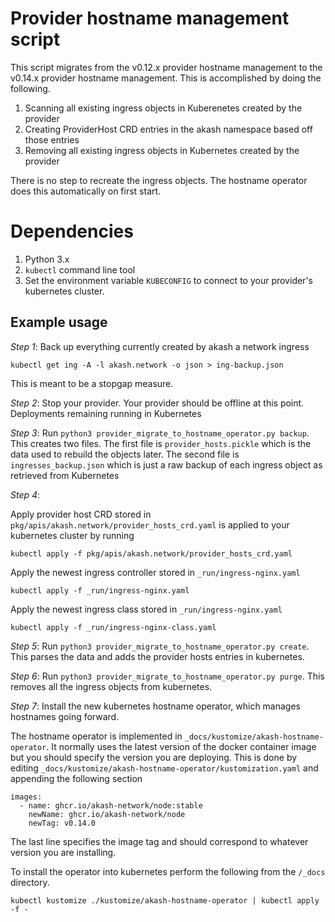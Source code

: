 # Provider hostname management script

This script migrates from the v0.12.x provider hostname management to the v0.14.x provider hostname management. This is accomplished by doing the following.

1. Scanning all existing ingress objects in Kuberenetes created by the provider
2. Creating ProviderHost CRD entries in the akash namespace based off those entries
3. Removing all existing ingress objects in Kubernetes created by the provider

There is no step to recreate the ingress objects. The hostname operator does this automatically on first start.

# Dependencies

1. Python 3.x
2. `kubectl` command line tool
3. Set the environment variable `KUBECONFIG` to connect to your provider's kubernetes cluster.

## Example usage

*Step 1*: Back up everything currently created by akash a network ingress

```
kubectl get ing -A -l akash.network -o json > ing-backup.json
```

This is meant to be a stopgap measure.

*Step 2*: Stop your provider. Your provider should be offline at this point. Deployments remaining running in Kubernetes

*Step 3*: Run `python3 provider_migrate_to_hostname_operator.py backup`. This creates two files. The first file is `provider_hosts.pickle` which is the data used to rebuild
the objects later. The second file is `ingresses_backup.json` which is just a raw backup of each ingress object as retrieved from Kubernetes

*Step 4*:

Apply provider host CRD stored in `pkg/apis/akash.network/provider_hosts_crd.yaml` is applied to your kubernetes cluster by running

```
kubectl apply -f pkg/apis/akash.network/provider_hosts_crd.yaml
```

Apply the newest ingress controller stored in `_run/ingress-nginx.yaml`

```
kubectl apply -f _run/ingress-nginx.yaml
```

Apply the newest ingress class stored in `_run/ingress-nginx.yaml`

```
kubectl apply -f _run/ingress-nginx-class.yaml
```

*Step 5*: Run `python3 provider_migrate_to_hostname_operator.py create`. This parses the data and adds the provider hosts entries in kubernetes.

*Step 6*: Run `python3 provider_migrate_to_hostname_operator.py purge`. This removes all the ingress objects from kubernetes.

*Step 7*: Install the new kubernetes hostname operator, which manages hostnames going forward.

The hostname operator is implemented in `_docs/kustomize/akash-hostname-operator`. It normally uses the latest version of the docker container image but you should specify the version you are deploying. This is done by editing `_docs/kustomize/akash-hostname-operator/kustomization.yaml` and appending the following section

```
images:
  - name: ghcr.io/akash-network/node:stable
    newName: ghcr.io/akash-network/node
    newTag: v0.14.0
```

The last line specifies the image tag and should correspond to whatever version you are installing.

To install the operator into kubernetes perform the following from the `/_docs` directory.

```
kubectl kustomize ./kustomize/akash-hostname-operator | kubectl apply -f -
```
